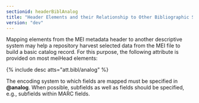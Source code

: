 ```yaml
---
sectionid: headerBiblAnalog
title: "Header Elements and their Relationship to Other Bibliographic Standards"
version: "dev"
---
```


Mapping elements from the MEI metadata header to another descriptive system may help a repository harvest selected data from the MEI file to build a basic catalog record. For this purpose, the following attribute is provided on most meiHead elements:

  
{% include desc atts="att.bibl/analog" %} 
 

The encoding system to which fields are mapped must be specified in **@analog**. When possible, subfields as well as fields should be specified, e.g., subfields within MARC fields.

